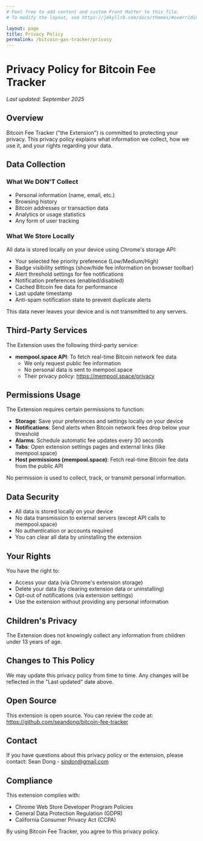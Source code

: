 ```yaml
---
# Feel free to add content and custom Front Matter to this file.
# To modify the layout, see https://jekyllrb.com/docs/themes/#overriding-theme-defaults

layout: page
title: Privacy Policy
permalink: /bitcoin-gas-tracker/privacy
---
```


# Privacy Policy for Bitcoin Fee Tracker

*Last updated: September 2025*

## Overview

Bitcoin Fee Tracker ("the Extension") is committed to protecting your privacy. This privacy policy explains what information we collect, how we use it, and your rights regarding your data.

## Data Collection

### What We DON'T Collect
- Personal information (name, email, etc.)
- Browsing history
- Bitcoin addresses or transaction data  
- Analytics or usage statistics
- Any form of user tracking

### What We Store Locally
All data is stored locally on your device using Chrome's storage API:
- Your selected fee priority preference (Low/Medium/High)
- Badge visibility settings (show/hide fee information on browser toolbar)
- Alert threshold settings for fee notifications
- Notification preferences (enabled/disabled)
- Cached Bitcoin fee data for performance
- Last update timestamp
- Anti-spam notification state to prevent duplicate alerts

This data never leaves your device and is not transmitted to any servers.

## Third-Party Services

The Extension uses the following third-party service:
- **mempool.space API**: To fetch real-time Bitcoin network fee data
  - We only request public fee information
  - No personal data is sent to mempool.space
  - Their privacy policy: https://mempool.space/privacy

## Permissions Usage

The Extension requires certain permissions to function:
- **Storage**: Save your preferences and settings locally on your device
- **Notifications**: Send alerts when Bitcoin network fees drop below your threshold
- **Alarms**: Schedule automatic fee updates every 30 seconds
- **Tabs**: Open extension settings pages and external links (like mempool.space)
- **Host permissions (mempool.space)**: Fetch real-time Bitcoin fee data from the public API

No permission is used to collect, track, or transmit personal information.

## Data Security

- All data is stored locally on your device
- No data transmission to external servers (except API calls to mempool.space)
- No authentication or accounts required
- You can clear all data by uninstalling the extension

## Your Rights

You have the right to:
- Access your data (via Chrome's extension storage)
- Delete your data (by clearing extension data or uninstalling)
- Opt-out of notifications (via extension settings)
- Use the extension without providing any personal information

## Children's Privacy

The Extension does not knowingly collect any information from children under 13 years of age.

## Changes to This Policy

We may update this privacy policy from time to time. Any changes will be reflected in the "Last updated" date above.

## Open Source

This extension is open source. You can review the code at:
https://github.com/seandong/bitcoin-fee-tracker

## Contact

If you have questions about this privacy policy or the extension, please contact:
Sean Dong - sindon@gmail.com

## Compliance

This extension complies with:
- Chrome Web Store Developer Program Policies
- General Data Protection Regulation (GDPR)
- California Consumer Privacy Act (CCPA)

By using Bitcoin Fee Tracker, you agree to this privacy policy.